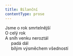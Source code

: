 ```yaml
---
title: Bilanční
contentType: prose
---
```


<section>

Jsme o rok smrtelnější  
O celý rok  
A sníh venku neroztál  
     padá dál  
     bílým výsměchem všedností

</section>
